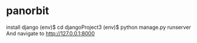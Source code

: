 # panorbit
install django
(env)$ cd djangoProject3
(env)$ python manage.py runserver
And navigate to http://127.0.0.1:8000

